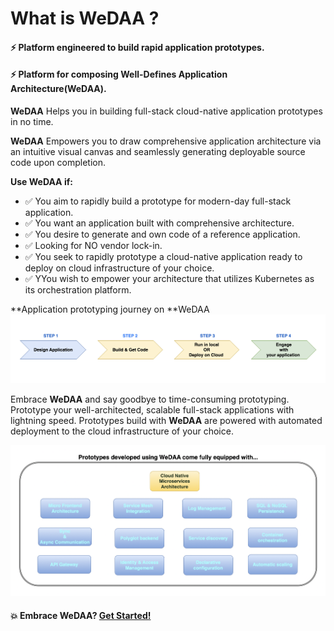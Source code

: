 # What is WeDAA ?

#### ⚡️ Platform engineered to build rapid application prototypes.
#### ⚡️ Platform for composing Well-Defines Application Architecture(WeDAA).

**WeDAA** Helps you in building full-stack cloud-native application prototypes in no time.

**WeDAA** Empowers you to draw comprehensive application architecture via an intuitive visual canvas and seamlessly generating deployable source code upon completion.


**Use **WeDAA** if:**
- :white_check_mark: You aim to rapidly build a prototype for modern-day full-stack application.
- :white_check_mark: You want an application built with comprehensive architecture.
- :white_check_mark: You desire to generate and own code of a reference application. 
- :white_check_mark: Looking for NO vendor lock-in.
- :white_check_mark: You seek to rapidly prototype a cloud-native application ready to deploy on cloud infrastructure of your choice.
- :white_check_mark: YYou wish to empower your architecture that utilizes Kubernetes as its orchestration platform.



**Application prototyping journey on **WeDAA   
![WeDAA Workflow](/img/wedaa_app_workflow.png)

Embrace **WeDAA** and say goodbye to time-consuming prototyping. Prototype your well-architected, scalable full-stack applications with lightning speed. 
Prototypes build with **WeDAA** are powered with automated deployment to the cloud infrastructure of your choice. 

![WeDAA Power](/img/wedaa_power.png)

#### 💥 Embrace WeDAA? [Get Started!](https://app.wedaa.tech/)


 

